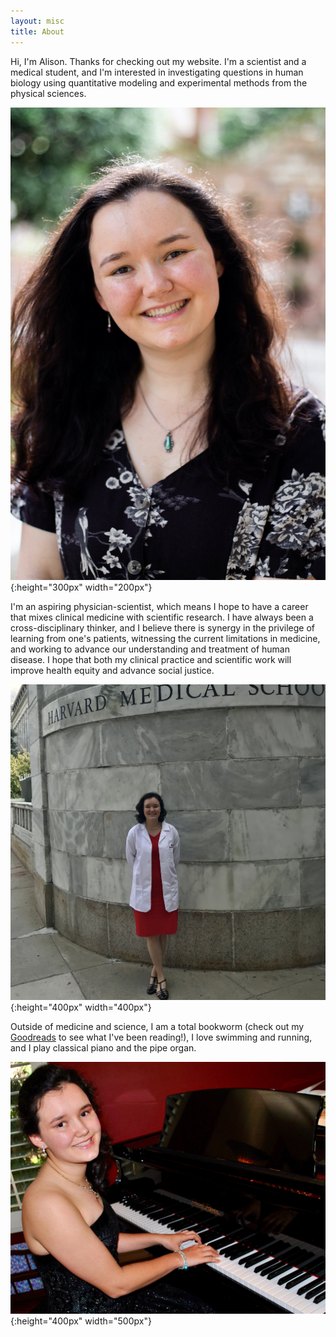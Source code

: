 ```yaml
---
layout: misc
title: About
---
```

Hi, I'm Alison. Thanks for checking out my website. I'm a scientist and a medical student, and I'm interested in investigating questions in human biology using quantitative modeling and experimental methods from the physical sciences.


![Picture of Alison](/assets/img/alison-headshot.jpeg){:height="300px" width="200px"}


I'm an aspiring physician-scientist, which means I hope to have a career that mixes clinical medicine with scientific research. I have always been a cross-disciplinary thinker, and I believe there is synergy in the privilege of learning from one's patients, witnessing the current limitations in medicine, and working to advance our understanding and treatment of human disease. I hope that both my clinical practice and scientific work will improve health equity and advance social justice.


![Alison in front of HMS](/assets/img/alison-white-coat.jpg){:height="400px" width="400px"}


Outside of medicine and science, I am a total bookworm (check out my [Goodreads](https://www.goodreads.com/user/show/38821028-alison) to see what I've been reading!), I love swimming and running, and I play classical piano and the pipe organ.


![Alison at piano](/assets/img/alison-piano.jpeg){:height="400px" width="500px"}
